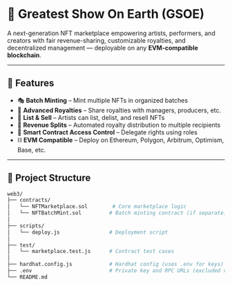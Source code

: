 # 🎪 Greatest Show On Earth (GSOE)

A next-generation NFT marketplace empowering artists, performers, and creators with fair revenue-sharing, customizable royalties, and decentralized management — deployable on any **EVM-compatible blockchain**.

---

## 🚀 Features

- 🎭 **Batch Minting** – Mint multiple NFTs in organized batches
- 💸 **Advanced Royalties** – Share royalties with managers, producers, etc.
- 🛒 **List & Sell** – Artists can list, delist, and resell NFTs
- 🧾 **Revenue Splits** – Automated royalty distribution to multiple recipients
- 🔐 **Smart Contract Access Control** – Delegate rights using roles
- ⛓️ **EVM Compatible** – Deploy on Ethereum, Polygon, Arbitrum, Optimism, Base, etc.

---

## 📁 Project Structure

```bash
web3/
├── contracts/
│   └── NFTMarketplace.sol        # Core marketplace logic
│   └── NFTBatchMint.sol         # Batch minting contract (if separate)
│
├── scripts/
│   └── deploy.js                # Deployment script
│
├── test/
│   └── marketplace.test.js      # Contract test cases
│
├── hardhat.config.js            # Hardhat config (uses .env for keys)
├── .env                         # Private key and RPC URLs (excluded via .gitignore)
└── README.md
